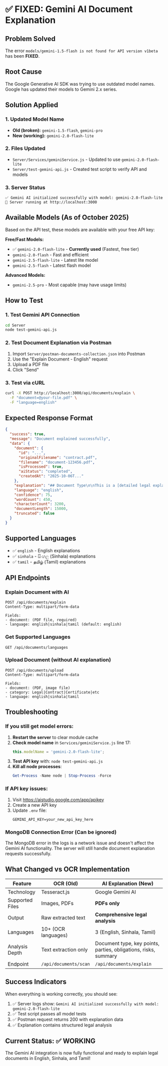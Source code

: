 # ✅ FIXED: Gemini AI Document Explanation

## Problem Solved
The error `models/gemini-1.5-flash is not found for API version v1beta` has been **FIXED**.

## Root Cause
The Google Generative AI SDK was trying to use outdated model names. Google has updated their models to Gemini 2.x series.

## Solution Applied

### 1. **Updated Model Name**
- **Old (broken):** `gemini-1.5-flash`, `gemini-pro`
- **New (working):** `gemini-2.0-flash-lite`

### 2. **Files Updated**
- `Server/Services/geminiService.js` - Updated to use `gemini-2.0-flash-lite`
- `Server/test-gemini-api.js` - Created test script to verify API and models

### 3. **Server Status**
```
✅ Gemini AI initialized successfully with model: gemini-2.0-flash-lite
🚀 Server running at http://localhost:3000
```

## Available Models (As of October 2025)
Based on the API test, these models are available with your free API key:

**Free/Fast Models:**
- ✅ `gemini-2.0-flash-lite` - **Currently used** (Fastest, free tier)
- `gemini-2.0-flash` - Fast and efficient
- `gemini-2.5-flash-lite` - Latest lite model
- `gemini-2.5-flash` - Latest flash model

**Advanced Models:**
- `gemini-2.5-pro` - Most capable (may have usage limits)

## How to Test

### 1. Test Gemini API Connection
```bash
cd Server
node test-gemini-api.js
```

### 2. Test Document Explanation via Postman
1. Import `Server/postman-documents-collection.json` into Postman
2. Use the "Explain Document - English" request
3. Upload a PDF file
4. Click "Send"

### 3. Test via cURL
```bash
curl -X POST http://localhost:3000/api/documents/explain \
  -F "document=@your-file.pdf" \
  -F "language=english"
```

## Expected Response Format
```json
{
  "success": true,
  "message": "Document explained successfully",
  "data": {
    "document": {
      "id": "...",
      "originalFilename": "contract.pdf",
      "filename": "document-123456.pdf",
      "isProcessed": true,
      "aiStatus": "completed",
      "createdAt": "2025-10-06T..."
    },
    "explanation": "## Document Type\n\nThis is a [detailed legal explanation]...",
    "language": "english",
    "confidence": 75,
    "wordCount": 450,
    "characterCount": 3200,
    "documentLength": 15000,
    "truncated": false
  }
}
```

## Supported Languages
- ✅ `english` - English explanations
- ✅ `sinhala` - සිංහල (Sinhala) explanations
- ✅ `tamil` - தமிழ் (Tamil) explanations

## API Endpoints

### Explain Document with AI
```
POST /api/documents/explain
Content-Type: multipart/form-data

Fields:
- document: (PDF file, required)
- language: english|sinhala|tamil (default: english)
```

### Get Supported Languages
```
GET /api/documents/languages
```

### Upload Document (without AI explanation)
```
POST /api/documents/upload
Content-Type: multipart/form-data

Fields:
- document: (PDF, image file)
- category: Legal|Contract|Certificate|etc
- language: english|sinhala|tamil
```

## Troubleshooting

### If you still get model errors:
1. **Restart the server** to clear module cache
2. **Check model name** in `Services/geminiService.js` line 17:
   ```javascript
   this.modelName = 'gemini-2.0-flash-lite';
   ```
3. **Test API key** with: `node test-gemini-api.js`
4. **Kill all node processes**: 
   ```powershell
   Get-Process -Name node | Stop-Process -Force
   ```

### If API key issues:
1. Visit https://aistudio.google.com/app/apikey
2. Create a new API key
3. Update `.env` file:
   ```
   GEMINI_API_KEY=your_new_api_key_here
   ```

### MongoDB Connection Error (Can be ignored)
The MongoDB error in the logs is a network issue and doesn't affect the Gemini AI functionality. The server will still handle document explanation requests successfully.

## What Changed vs OCR Implementation

| Feature | OCR (Old) | AI Explanation (New) |
|---------|-----------|---------------------|
| Technology | Tesseract.js | Google Gemini AI |
| Supported Files | Images, PDFs | **PDFs only** |
| Output | Raw extracted text | **Comprehensive legal analysis** |
| Languages | 10+ (OCR languages) | 3 (English, Sinhala, Tamil) |
| Analysis Depth | Text extraction only | Document type, key points, parties, obligations, risks, summary |
| Endpoint | `/api/documents/scan` | `/api/documents/explain` |

## Success Indicators
When everything is working correctly, you should see:
1. ✅ Server logs show: `Gemini AI initialized successfully with model: gemini-2.0-flash-lite`
2. ✅ Test script passes all model tests
3. ✅ Postman request returns 200 with explanation data
4. ✅ Explanation contains structured legal analysis

## Current Status: ✅ WORKING
The Gemini AI integration is now fully functional and ready to explain legal documents in English, Sinhala, and Tamil!
